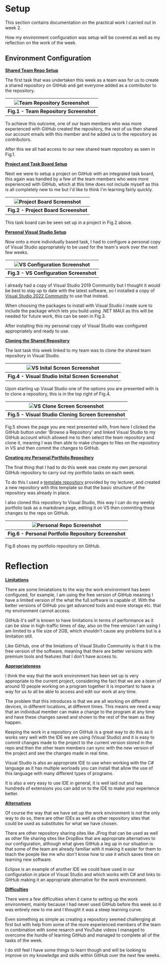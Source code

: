   # Setup

  This section contains documentation on the practical work I carried out in week 2.

  How my environment configuration was setup will be covered as well as my reflection on the work of the week.

  ## Environment Configuration

  <ins>**Shared Team Repo Setup**<ins>
  
  The first task that was undertaken this week as a team was for us to create a shared repository on GitHub and get everyone added as a contributor to the repository.

  | ![Team Repository Screenshot](images/teamRepo.png) 
  |:--:| 
  <b>Fig.1 - Team Repository Screenshot</b> |

  To achieve this outcome, one of our team members who was more experienced with GitHub created the repository, the rest of us then shared our account emails with this member and he added us to the repository as contributors.

  After this we all had access to our new shared team repository as seen in Fig.1.

  <ins>**Project and Task Board Setup**<ins>
  
  Next we were to setup a project on GitHub with an integrated task board, this again was handled by a few of the team members who were more experienced with GitHub, which at this time does not include myself as this is all completely new to me but I'd like to think I'm learning fairly quickly.

  | ![Project Board Screenshot](images/projectBoard.png) 
  |:--:| 
  <b>Fig.2 - Project Board Screenshot</b> |
  
  This task board can be seen set up in a project in Fig.2 above.

  <ins>**Personal Visual Studio Setup**<ins>

  Now onto a more individually based task, I had to configure a personal copy of Visual Studio appropriately to be used for the team's work over the next few weeks.

  | ![VS Configuration Screenshot](images/vsConfiguration.png) 
  |:--:| 
  <b>Fig.3 - VS Configuration Screenshot</b> |

  I already had a copy of Visual Studio 2019 Community but I thought it would be best to stay up to date with the latest software, so I installed a copy of [Visual Studio 2022 Community](https://visualstudio.microsoft.com/vs/) to use that instead.

  When choosing the packages to install with Visual Studio I made sure to include the package which lets you build using .NET MAUI as this will be needed for future work, this can be seen in Fig.3.

  After installing this my personal copy of Visual Studio was configured appropriately and ready to use.

  <ins>**Cloning the Shared Repository**<ins>

  The last task this week linked to my team was to clone the shared team repository in Visual Studio.

  | ![VS Inital Screen Screenshot](images/vsInit.png) 
  |:--:| 
  <b>Fig.4 - Visual Studio Inital Screen Screenshot</b> |

  Upon starting up Visual Studio one of the options you are presented with is to clone a repository, this is in the top right of Fig.4.

  | ![VS Clone Screen Screenshot](images/vsClone.png) 
  |:--:| 
  <b>Fig.5 - Visual Studio Cloning Screen Screenshot</b> |

  Fig.5 shows the page you are next presented with, from here I clicked the GitHub button under 'Browse a Repository' and linked Visual Studio to my GitHub account which allowed me to then select the team repository and clone it, meaning I was then able to make changes to files on the repository in VS and then commit the changes to GitHub.

  <ins>**Creating my Personal Portfolio Repository**<ins>

  The final thing that I had to do this week was create my own personal GitHub repository to carry out my portfolio tasks on each week.

  To do this I used a [template repository](https://github.com/edinburgh-napier/SET09102_portfolio/tree/main) provided by my lecturer, and created a new repository with this template so that the basic structure of the repository was already in place.

  I also cloned this repository to Visual Studio, this way I can do my weekly portfolio task as a markdown page, editing it on VS then commiting these changes to the repo on GitHub.

  | ![Personal Repo Screenshot](images/personalRepo.png) 
  |:--:| 
  <b>Fig.6 - Personal Portfolio Repository Screenshot</b> |

  Fig.6 shows my portfolio repository on GitHub.

  # Reflection

  <ins>**Limitations**<ins>

  There are some limiatations to the way the work environment has been configured, for example, I am using the free version of GitHub meaning I have a limited version of the what the full software is capable of.  With the better versions of GitHub you get advanced tools and more storage etc. that my environment cannot access.

  GitHub it's self is known to have limitations in terms of performance as it can be slow in high-traffic times of day, also on the free version I am using I am limited to a file size of 2GB, which shouldn't cause any problems but is a limitation still.

  Like GitHub, one of the limiations of Visual Studio Community is that it is the free version of the software, meaning that there are better versions with premium tools and features that I don't have access to.

  <ins>**Appropriateness**<ins>
  
  I think the way that the work environment has been set up is very appropriate to the current project, considering the fact that we are a team of around 10 people working on a program together it is important to have a way for us to all be able to access and edit our work at any time.

  The problem that this introduces is that we are all working on different devices, in different locations, at different times.  This means we need a way that an individual member can make a change to the program at any time and have these changes saved and shown to the rest of the team as they happen.

  Keeping the work in a repository on GitHub is a great way to do this as it works very well with the IDE we are using (Visual Studio) and it is easy to commit changes made to the project to the current version stored in the repo and then the other team members can sync with the new version of the project and see the changes made in real time.

  Visual Studio is also an appropriate IDE to use when working with the C# language as it has multiple worloads you can install that allow the use of this language with many different types of programs.

  It is also a very easy to use IDE in general, it is well laid out and has hundreds of extensions you can add on to the IDE to make your experience better.

  <ins>**Alternatives**<ins>

  Of course the way that we have set up the work environment is not the only way to do so, there are other IDEs as well as other repository sites that could be used as substitutes for what we have chosen.

  There are other repository sharing sites like JFrog that can be used as well as other file sharing sites like DropBox that are appropriate alternatives to our configuration, although what gives GitHub a leg up in our situation is that some of the team are already familiar with it making it easier for them to teach the poeple like me who don't know how to use it which saves time on learning new software.

  Eclipse is an example of another IDE we could have used in our configuration in place of Visual Studio and which works with C# and links to GitHub making it an appropriate alternative for the work environment.

  <ins>**Difficulties**<ins>

  There were a few difficulties when it came to setting up the work environment, mainly because I had never used GitHub before this week so it was entirely new to me and I thought it was a steep learning curve.

  Even something as simple as creating a repository seemed challenging at first but with help from some of the more experienced members of the team in combination with some resarch and YouTube videos I managed to overcome the hurdle of learning GitHub and managed to complete all of the tasks of the week.

  I do still feel I have some things to learn though and will be looking to improve on my knowledge and skills within GitHub over the next few weeks.